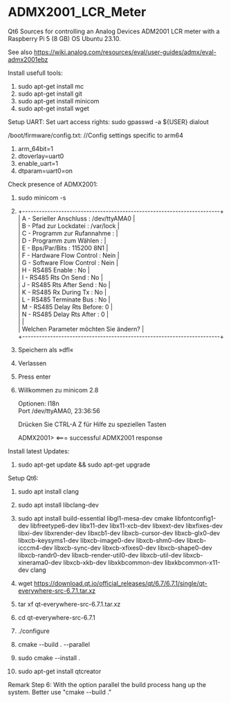 # ADMX2001_LCR_Meter
Qt6 Sources for controlling an Analog Devices ADM2001 LCR meter with a Raspberry Pi 5 (8 GB) OS Ubuntu 23.10.

See also https://wiki.analog.com/resources/eval/user-guides/admx/eval-admx2001ebz

Install usefull tools:
1.  sudo apt-get install mc
2.  sudo apt-get install git
3.  sudo apt-get install minicom
4.  sudo apt-get install wget

Setup UART:
Set uart access rights: sudo gpasswd -a ${USER} dialout

/boot/firmware/config.txt:
  //Config settings specific to arm64
1.  arm_64bit=1
2.  dtoverlay=uart0
3.  enable_uart=1
4.  dtparam=uart0=on

Check presence of ADMX2001:
1. sudo minicom -s
2.  +-----------------------------------------------------------------------+   
    | A - Serieller Anschluss      : /dev/ttyAMA0                           |   
    | B - Pfad zur Lockdatei       : /var/lock                              |   
    | C - Programm zur Rufannahme  :                                        |   
    | D - Programm zum Wählen      :                                        |   
    | E - Bps/Par/Bits             : 115200 8N1                             |   
    | F - Hardware Flow Control    : Nein                                   |   
    | G - Software Flow Control    : Nein                                   |   
    | H -     RS485 Enable      : No                                        |   
    | I -   RS485 Rts On Send   : No                                        |   
    | J -  RS485 Rts After Send : No                                        |   
    | K -  RS485 Rx During Tx   : No                                        |   
    | L -  RS485 Terminate Bus  : No                                        |   
    | M - RS485 Delay Rts Before: 0                                         |   
    | N - RS485 Delay Rts After : 0                                         |   
    |                                                                       |   
    |    Welchen Parameter möchten Sie ändern?                              |   
    +-----------------------------------------------------------------------+
3.  Speichern als »dfl«
4.  Verlassen
5.  Press enter
6.  Willkommen zu minicom 2.8
                                                                                
    Optionen: I18n                                                                  
    Port /dev/ttyAMA0, 23:36:56                                                     
                                                                                
    Drücken Sie CTRL-A  Z für Hilfe zu speziellen Tasten                            
                                                                                
    ADMX2001>   <=== successful ADMX2001 response

Install latest Updates:
1.  sudo apt-get update && sudo apt-get upgrade

Setup Qt6:
1.  sudo apt install clang
2.  sudo apt install libclang-dev
3.  sudo apt install build-essential libgl1-mesa-dev cmake libfontconfig1-dev libfreetype6-dev libx11-dev libx11-xcb-dev libxext-dev libxfixes-dev libxi-dev libxrender-dev libxcb1-dev libxcb-cursor-dev libxcb-glx0-dev libxcb-keysyms1-dev libxcb-image0-dev libxcb-shm0-dev libxcb-icccm4-dev libxcb-sync-dev libxcb-xfixes0-dev libxcb-shape0-dev libxcb-randr0-dev libxcb-render-util0-dev libxcb-util-dev libxcb-xinerama0-dev libxcb-xkb-dev libxkbcommon-dev libxkbcommon-x11-dev clang

4.  wget https://download.qt.io/official_releases/qt/6.7/6.7.1/single/qt-everywhere-src-6.7.1.tar.xz
5.  tar xf qt-everywhere-src-6.7.1.tar.xz
6.  cd qt-everywhere-src-6.7.1
7.  ./configure
8.  cmake --build . --parallel
9.  sudo cmake --install .

10.  sudo apt-get install qtcreator

Remark Step 6: With the option parallel the build process hang up the system. Better use "cmake --build ."

